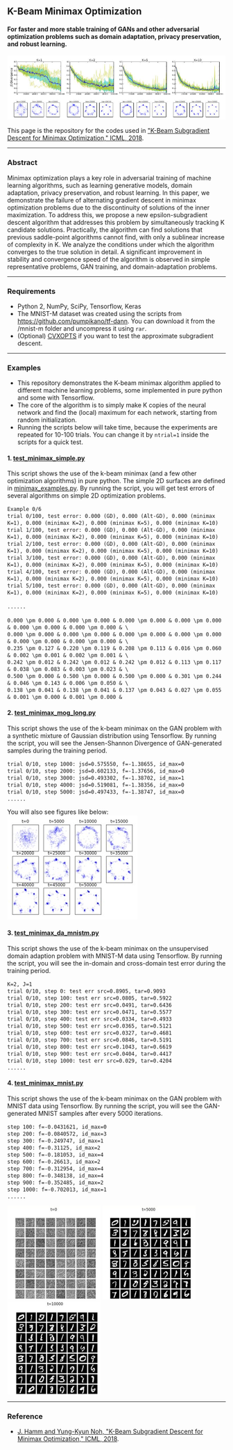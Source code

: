 ## K-Beam Minimax Optimization
#### For faster and more stable training of GANs and other adversarial optimization problems such as domain adaptation, privacy preservation, and robust learning. 


![GAN - Mixture of Gaussians](/misc/jsd.jpg "mixture of gaussians")
<!--*Caption: Simultaneously tracking K local maxima of the minimax problem improves convergence and stability significantly as K increases.*-->

This page is the repository for the codes used in ["K-Beam Subgradient Descent for Minimax Optimization," ICML, 2018](http://arxiv.org/abs/1805.11640).
 
---
### Abstract

Minimax optimization plays a key role in adversarial training of machine learning algorithms, such as learning generative models, domain adaptation, privacy preservation, and robust learning. 
In this paper, we demonstrate the failure of alternating gradient descent in minimax optimization problems due to the discontinuity of solutions of the inner maximization. 
To address this, we propose a new epsilon-subgradient descent algorithm that addresses this problem by simultaneously tracking K candidate solutions. 
Practically, the algorithm can find solutions that previous saddle-point algorithms cannot find, with only a sublinear increase of complexity in K.
We analyze the conditions under which the algorithm converges to the true solution in detail. 
A significant improvement in stability and convergence speed of the algorithm is observed in simple representative problems, GAN training, and domain-adaptation problems.

---
### Requirements
  * Python 2, NumPy, SciPy, Tensorflow, Keras
  * The MNIST-M dataset was created using the scripts from https://github.com/pumpikano/tf-dann. You can download it from the /mnist-m folder and uncompress it using `rar`. 
  * (Optional) [CVXOPTS](https://github.com/cvxopt/cvxopt) if you want to test the approximate subgradient descent.
  
---
### Examples
  * This repository demonstrates the K-beam minimax algorithm applied to different machine learning problems, some implemented in pure python and some with Tensorflow. 
  * The core of the algorithm is to simply make K copies of the neural network and find the (local) maximum for each network, starting from random initialization.
  * Running the scripts below will take time, because the experiments are repeated for 10-100 trials. You can change it by `ntrial=1` inside the scripts for a quick test. 

#### 1. [test_minimax_simple.py](test_minimax_simple.py)
This script shows the use of the k-beam minimax (and a few other optimization algorithms) in pure python.
The simple 2D surfaces are defined in [minimax_examples.py](minimax_examples.py).
By running the script, you will get test errors of several algorithms on simple 2D optimization problems.

```
Example 0/6
trial 0/100, test error: 0.000 (GD), 0.000 (Alt-GD), 0.000 (minimax K=1), 0.000 (minimax K=2), 0.000 (minimax K=5), 0.000 (minimax K=10)
trial 1/100, test error: 0.000 (GD), 0.000 (Alt-GD), 0.000 (minimax K=1), 0.000 (minimax K=2), 0.000 (minimax K=5), 0.000 (minimax K=10)
trial 2/100, test error: 0.000 (GD), 0.000 (Alt-GD), 0.000 (minimax K=1), 0.000 (minimax K=2), 0.000 (minimax K=5), 0.000 (minimax K=10)
trial 3/100, test error: 0.000 (GD), 0.000 (Alt-GD), 0.000 (minimax K=1), 0.000 (minimax K=2), 0.000 (minimax K=5), 0.000 (minimax K=10)
trial 4/100, test error: 0.000 (GD), 0.000 (Alt-GD), 0.000 (minimax K=1), 0.000 (minimax K=2), 0.000 (minimax K=5), 0.000 (minimax K=10)
trial 5/100, test error: 0.000 (GD), 0.000 (Alt-GD), 0.000 (minimax K=1), 0.000 (minimax K=2), 0.000 (minimax K=5), 0.000 (minimax K=10)

......

0.000 \pm 0.000 & 0.000 \pm 0.000 & 0.000 \pm 0.000 & 0.000 \pm 0.000 & 0.000 \pm 0.000 & 0.000 \pm 0.000 & \
0.000 \pm 0.000 & 0.000 \pm 0.000 & 0.000 \pm 0.000 & 0.000 \pm 0.000 & 0.000 \pm 0.000 & 0.000 \pm 0.000 & \
0.235 \pm 0.127 & 0.220 \pm 0.119 & 0.208 \pm 0.113 & 0.016 \pm 0.060 & 0.002 \pm 0.001 & 0.002 \pm 0.001 & \
0.242 \pm 0.012 & 0.242 \pm 0.012 & 0.242 \pm 0.012 & 0.113 \pm 0.117 & 0.038 \pm 0.083 & 0.003 \pm 0.023 & \
0.500 \pm 0.000 & 0.500 \pm 0.000 & 0.500 \pm 0.000 & 0.301 \pm 0.244 & 0.046 \pm 0.143 & 0.006 \pm 0.050 & \
0.138 \pm 0.041 & 0.138 \pm 0.041 & 0.137 \pm 0.043 & 0.027 \pm 0.055 & 0.001 \pm 0.000 & 0.001 \pm 0.000 &
```

#### 2. [test_minimax_mog_long.py](test_minimax_mog_long.py) 

This script shows the use of the k-beam minimax on the GAN problem with a synthetic mixture of Gaussian distribution using Tensorflow. 
By running the script, you will see the Jensen-Shannon Divergence of GAN-generated samples during the training period.

```
trial 0/10, step 1000: jsd=0.575550, f=-1.38655, id_max=0
trial 0/10, step 2000: jsd=0.602133, f=-1.37656, id_max=0
trial 0/10, step 3000: jsd=0.493302, f=-1.38702, id_max=1
trial 0/10, step 4000: jsd=0.519081, f=-1.38356, id_max=0
trial 0/10, step 5000: jsd=0.497433, f=-1.38747, id_max=0
......
```
You will also see figures like below:
![mog](/misc/mog.jpg "mog")


#### 3. [test_minimax_da_mnistm.py](test_minimax_da_mnistm.py) 

This script shows the use of the k-beam minimax on the unsupervised domain adaption problem with MNIST-M data using Tensorflow.
By running the script, you will see the in-domain and cross-domain test error during the training period.

```
K=2, J=1
trial 0/10, step 0: test err src=0.8905, tar=0.9093
trial 0/10, step 100: test err src=0.0805, tar=0.5922
trial 0/10, step 200: test err src=0.0491, tar=0.6436
trial 0/10, step 300: test err src=0.0471, tar=0.5577
trial 0/10, step 400: test err src=0.0334, tar=0.4933
trial 0/10, step 500: test err src=0.0365, tar=0.5121
trial 0/10, step 600: test err src=0.0327, tar=0.4681
trial 0/10, step 700: test err src=0.0846, tar=0.5191
trial 0/10, step 800: test err src=0.1043, tar=0.6619
trial 0/10, step 900: test err src=0.0404, tar=0.4417
trial 0/10, step 1000: test err src=0.029, tar=0.4204
......
```

#### 4. [test_minimax_mnist.py](test_minimax_mnist.py) 

This script shows the use of the k-beam minimax on the GAN problem with MNIST data using Tensorflow.
By running the script, you will see the GAN-generated MNIST samples after every 5000 iterations.

```
step 100: f=-0.0431621, id_max=0
step 200: f=-0.0840572, id_max=3
step 300: f=-0.249747, id_max=1
step 400: f=-0.31125, id_max=2
step 500: f=-0.181053, id_max=4
step 600: f=-0.26613, id_max=2
step 700: f=-0.312954, id_max=4
step 800: f=-0.348138, id_max=4
step 900: f=-0.352485, id_max=2
step 1000: f=-0.702013, id_max=1
......
```

![t=0](/misc/0.jpg "t=0") ![t=5000](/misc/5.jpg "t=5000") ![t=10000](/misc/10.jpg "t=10000")


---
### Reference
* [J. Hamm and Yung-Kyun Noh, "K-Beam Subgradient Descent for Minimax Optimization," ICML, 2018](http://arxiv.org/abs/1805.11640).






